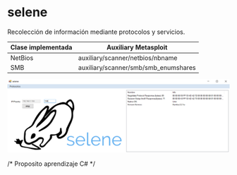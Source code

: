 # selene
Recolección de información mediante protocolos y servicios.

| Clase implementada  | Auxiliary Metasploit|
| ----- | ------ |
| NetBios | auxiliary/scanner/netbios/nbname |
| SMB | auxiliary/scanner/smb/smb_enumshares |

![texto cualquiera por si no carga la imagen](https://github.com/naivenom/selene/blob/master/Captura.PNG)

/* Proposito aprendizaje C# */
